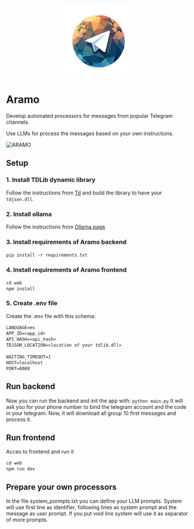 <p align="center">
<img src="web/public/logo.webp" width=200/>
</p>

# Aramo
Develop automated processors for messages from popular Telegram channels.

Use LLMs for process the messages based on your own instructions.


![ARAMO](https://github.com/user-attachments/assets/7b8eb5d0-f85c-4499-927b-e39f4af8d943)

## Setup
### 1. Install TDLib dynamic library
Follow the instructions from [Td](https://github.com/tdlib/td) and build the library to have your `tdjson.dll`.
### 2. Install ollama
Follow the instructions from [Ollama page](https://ollama.com/)
### 3. Install requirements of Aramo backend
`pip install -r requirements.txt`
### 4. Install requirements of Aramo frontend
```
cd web
npm install
```
### 5. Create .env file
Create the .env file with this schema:
```
LANGUAGE=es
APP_ID=<app_id>
API_HASH=<api_hash>
TDJSON_LOCATION=<location of your tdlib.dll>

WAITING_TIMEOUT=1
HOST=localhost
PORT=8080
```
## Run backend
Now you can run the backend and init the app with:
`python main.py`
It will ask you for your phone number to bind the telegram account and the code in your telegram.
Now, it will download all group 10 first messages and process it.
## Run frontend
Acces to frontend and run it
```
cd web
npm run dev
```

## Prepare your own processors
In the file system_pormpts.txt you can define your LLM prompts.
System will use first line as identifier, following lines as system prompt and the message as user prompt.
If you put void line system will use it as separator of more prompts.
